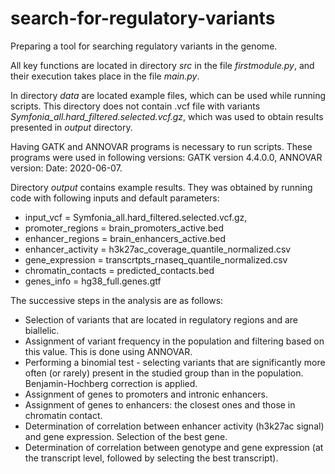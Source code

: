 # search-for-regulatory-variants
Preparing a tool for searching regulatory variants in the genome.

All key functions are located in directory *src* in the file *firstmodule.py*, and their execution takes place in the file *main.py*.

In directory *data* are located example files, which can be used while running scripts. This directory does not contain .vcf file with variants *Symfonia_all.hard_filtered.selected.vcf.gz*, which was used to obtain results presented in *output* directory.

Having GATK and ANNOVAR programs is necessary to run scripts. These programs were used in following versions: GATK version 4.4.0.0, ANNOVAR version: Date: 2020-06-07.


Directory *output* contains example results. They was obtained by running code with following inputs and default parameters:
- input_vcf = Symfonia_all.hard_filtered.selected.vcf.gz,
- promoter_regions = brain_promoters_active.bed
- enhancer_regions = brain_enhancers_active.bed
- enhancer_activity = h3k27ac_coverage_quantile_normalized.csv
- gene_expression = transcrtpts_rnaseq_quantile_normalized.csv
- chromatin_contacts = predicted_contacts.bed
- genes_info = hg38_full.genes.gtf


The successive steps in the analysis are as follows:
- Selection of variants that are located in regulatory regions and are biallelic.
- Assignment of variant frequency in the population and filtering based on this value. This is done using ANNOVAR.
- Performing a binomial test - selecting variants that are significantly more often (or rarely) present in the studied group than in the population. Benjamin-Hochberg correction is applied.
- Assignment of genes to promoters and intronic enhancers.
- Assignment of genes to enhancers: the closest ones and those in chromatin contact.
- Determination of correlation between enhancer activity (h3k27ac signal) and gene expression. Selection of the best gene.
- Determination of correlation between genotype and gene expression (at the transcript level, followed by selecting the best transcript).








